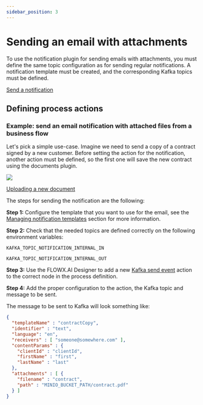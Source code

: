 ```yaml
---
sidebar_position: 3
---
```


# Sending an email with attachments

To use the notification plugin for sending emails with attachments, you must define the same topic configuration as for sending regular notifications. A notification template must be created, and the corresponding Kafka topics must be defined.

[Send a notification](sending-a-notification.md)

## **Defining process actions**

### Example: send an email notification with attached files from a business flow

Let's pick a simple use-case. Imagine we need to send a copy of a contract signed by a new customer. Before setting the action for the notification, another action must be defined, so the first one will save the new contract using the documents plugin.

![](https://s3.eu-west-1.amazonaws.com/docx.flowx.ai/3.0/send_email_notif_attach.jpeg)

[Uploading a new document](../../documents-plugin/using-documents-plugin/uploading-a-new-document.md)

The steps for sending the notification are the following:

**Step 1:** Configure the template that you want to use for the email, see the [Managing notification templates](managing-notification-templates) section for more information.

**Step 2:** Check that the needed topics are defined correctly on the following environment variables:

`KAFKA_TOPIC_NOTIFICATION_INTERNAL_IN`

`KAFKA_TOPIC_NOTIFICATION_INTERNAL_OUT`

**Step 3:** Use the FLOWX.AI Designer to add a new [Kafka send event](../../../../../building-blocks/node/message-send-received-task-node.md#configuring-a-message-send-task-node) action to the correct node in the process definition.

**Step 4:** Add the proper configuration to the action, the Kafka topic and message to be sent.

The message to be sent to Kafka will look something like:

```json
{
  "templateName" : "contractCopy",
  "identifier" : "text",
  "language": "en",
  "receivers" : [ "someone@somewhere.com" ],
  "contentParams" : {
    "clientId" : "clientId",
    "firstName" : "first",
    "lastName" : "last"
  },
  "attachments" : [ {
    "filename" : "contract",
    "path" : "MINIO_BUCKET_PATH/contract.pdf"
  } ]
}
```